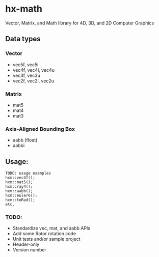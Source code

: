 # hx-math
Vector, Matrix, and Math library for 4D, 3D, and 2D Computer Graphics

## Data types
### Vector
- vec5f, vec5i
- vec4f, vec4i, vec4u
- vec3f, vec3u
- vec2f, vec2i, vec2u

### Matrix
- mat5
- mat4
- mat3

### Axis-Aligned Bounding Box
- aabb (float)
- aabbi

## Usage:
```
TODO: usage examples
hxm::vec4f();
hxm::mat5();
hxm::ray4();
hxm::aabb();
hxm::euler6();
hxm::toRad();
etc.
```

### TODO:
- Standardize vec, mat, and aabb APIs
- Add some Rotor rotation code
- Unit tests and/or sample project
- Header-only
- Version number
